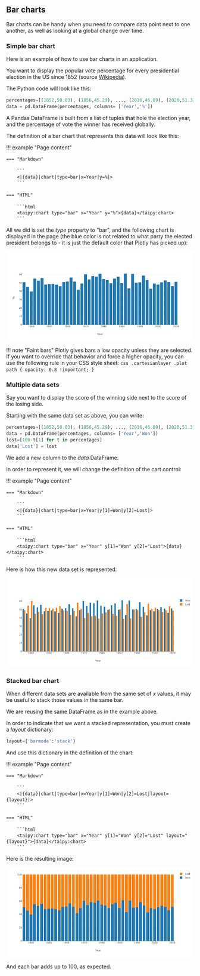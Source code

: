 ## Bar charts

Bar charts can be handy when you need to compare data point
next to one another, as well as looking at a global change
over time.

### Simple bar chart

Here is an example of how to use bar charts in an application.

You want to display the popular vote percentage for every presidential
election in the US since 1852 (source
[Wikipedia](https://en.wikipedia.org/wiki/List_of_United_States_presidential_elections_by_popular_vote_margin])).

The Python code will look like this:
```py
percentages=[(1852,50.83), (1856,45.29), ..., (2016,46.09), (2020,51.31)]
data = pd.DataFrame(percentages, columns= ['Year','%'])
```

A Pandas DataFrame is built from a list of tuples that hole the election year,
and the percentage of vote the winner has received globally.

The definition of a bar chart that represents this data will look like this:

!!! example "Page content"

    === "Markdown"

        ```
        <|{data}|chart|type=bar|x=Year|y=%|>
        ```
  
    === "HTML"

        ```html
        <taipy:chart type="bar" x="Year" y="%">{data}</taipy:chart>
        ```

All we did is set the _type_ property to "bar", and the following chart
is displayed in the page (the blue color is not related to what party the
elected president belongs to - it is just the default color that Plotly
has picked up):

![Bar chart](bar1.png)

!!! note "Faint bars"
    Plotly gives bars a low opacity unless they are selected. If you
    want to override that behavior and force a higher opacity, you
    can use the following rule in your CSS style sheet:
    ```css
    .cartesianlayer .plot path {
        opacity: 0.8 !important;
    }
    ```

### Multiple data sets

Say you want to display the score of the winning side next to the
score of the losing side.

Starting with the same data set as above, you can write:
```py
percentages=[(1852,50.83), (1856,45.29), ..., (2016,46.09), (2020,51.31)]
data = pd.DataFrame(percentages, columns= ['Year','Won'])
lost=[100-t[1] for t in percentages]
data['Lost'] = lost
```

We add a new column to the _data_ DataFrame.

In order to represent it, we will change the definition of the cart control:

!!! example "Page content"

    === "Markdown"

        ```
        <|{data}|chart|type=bar|x=Year|y[1]=Won|y[2]=Lost|>
        ```
  
    === "HTML"

        ```html
        <taipy:chart type="bar" x="Year" y[1]="Won" y[2]="Lost">{data}</taipy:chart>
        ```


Here is how this new data set is represented:

![Bar chart](bar2.png)


### Stacked bar chart

When different data sets are available from the same set of _x_ values, it
may be useful to stack those values in the same bar.

We are reusing the same DataFrame as in the example above.

In order to indicate that we want a stacked representation, you must
create a _layout_ dictionary:
```py
layout={'barmode':'stack'}
```

And use this dictionary in the definition of the chart:

!!! example "Page content"

    === "Markdown"

        ```
        <|{data}|chart|type=bar|x=Year|y[1]=Won|y[2]=Lost|layout={layout}|>
        ```
  
    === "HTML"

        ```html
        <taipy:chart type="bar" x="Year" y[1]="Won" y[2]="Lost" layout="{layout}">{data}</taipy:chart>
        ```

Here is the resulting image:

![Bar chart](bar3.png)

And each bar adds up to 100, as expected.
